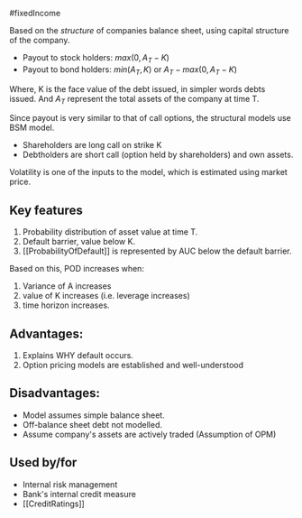 #fixedIncome 

Based on the *structure* of companies balance sheet, using capital structure of the company.

- Payout to stock holders: $max(0, A_T - K)$
- Payout to bond holders: $min(A_T, K)$ or $A_T - max(0, A_T - K)$ 

Where, K is the face value of the debt issued, in simpler words debts issued. 
	And $A_T$ represent the total assets of the company at time T. 

Since payout is very similar to that of call options, the structural models use BSM model.
- Shareholders are long call on strike K
- Debtholders are short call (option held by shareholders) and own assets. 

Volatility is one of the inputs to the model, which is estimated using market price. 

## Key features 
1. Probability distribution of asset value at time T. 
2. Default barrier, value below K. 
3. [[ProbabilityOfDefault]] is represented by AUC below the default barrier. 

Based on this, POD increases when: 
1. Variance of A increases 
2. value of K increases (i.e. leverage increases)
3. time horizon increases. 

## Advantages: 
1. Explains WHY default occurs. 
2. Option pricing models are established and well-understood

## Disadvantages: 
- Model assumes simple balance sheet. 
- Off-balance sheet debt not modelled. 
- Assume company's assets are actively traded (Assumption of OPM)

## Used by/for 
- Internal risk management 
- Bank's internal credit measure 
- [[CreditRatings]] 